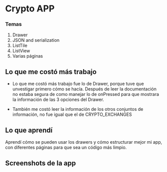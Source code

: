 # Crypto APP

### Temas
1. Drawer
2. JSON and serialization
3. ListTile
4. ListView
5. Varias páginas

## Lo que me costó más trabajo

- Lo que me costó más trabajo fue lo de Drawer, porque tuve que unvestigar primero cómo se hacía. Después de leer la documentación no estaba segura de como manejar lo de onPressed para que mostrara la información de las 3 opciones del Drawer.

- También me costó leer la información de los otros conjuntos de información, no fue igual que el de CRYPTO_EXCHANGES

## Lo que aprendí

Aprendí cómo se pueden usar los drawers y cómo estructurar mejor mi app, con diferentes páginas para que sea un código más limpio.

## Screenshots de la app
